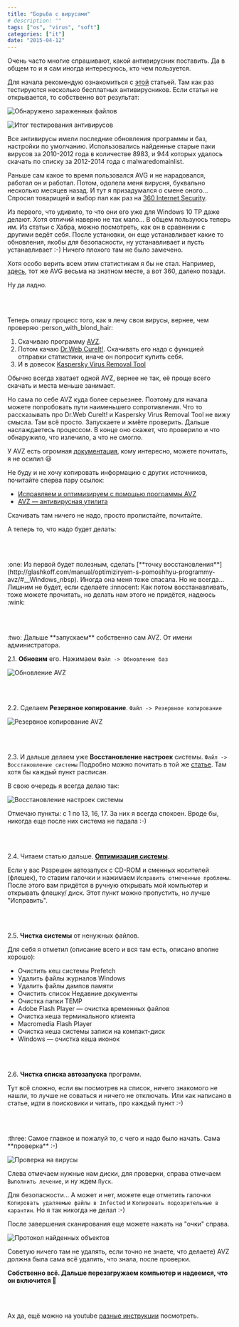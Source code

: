 ```yaml
---
title: "Борьба с вирусами"
# description: ""
tags: ["os", "virus", "soft"]
categories: ["it"]
date: "2015-04-12"
---
```


Очень часто многие спрашивают, какой антивирусник поставить. Да в общем то и я сам иногда интересуюсь, кто чем пользуется.
<!-- Read more -->

Для начала рекомендую ознакомиться с [этой](http://habrahabr.ru/post/219023/) статьей. Там как раз тестируются несколько бесплатных антивирусников. Если статья не открывается, то собственно вот результат:

![Обнаружено зараженных файлов](/images/blog/895e1c5adeb59bf195446609c2eacb6d.png "Обнаружено зараженных файлов")

![Итог тестирования антивирусов](/images/blog/35c658c0da3b16d102f397df6e4ca8db.png "Итог тестирования антивирусов")

Все антивирусы имели последние обновления программы и баз, настройки по умолчанию. Использовались найденные старые паки вирусов за 2010-2012 года в количестве 8983, и 944 которых удалось скачать по списку за 2012-2014 года с malwaredomainlist.

Раньше сам какое то время пользовался AVG и не нарадовался, работал он и работал. Потом, одолела меня вирусня, буквально несколько месяцев назад. И тут я призадумался о смене оного... Спросил товарищей  и выбор пал как раз на [360 Internet Security](http://www.360totalsecurity.com/ru/).

Из первого, что удивило, то что они его уже для Windows 10 TP даже делают. Хотя отличий наверно не так мало... В общем пользуюсь теперь им. Из статьи с Хабра, можно посмотреть, как он в сравнении с другими ведёт себя. После установки, он еще устанавливает какие то обновления, якобы для безопасности, ну устанавливает и пусть устанавливает :-) Ничего плохого там не было замечено.

Хотя особо верить всем этим статистикам я бы не стал. Например, [здесь](http://habrahabr.ru/post/252755/), тот же AVG весьма на знатном месте, а вот 360, далеко позади.

Ну да ладно.

<br><br>

Теперь опишу процесс того, как я лечу свои вирусы, вернее, чем проверяю :person_with_blond_hair:

1. Скачиваю программу [AVZ](http://www.z-oleg.com/secur/avz/download.php).
2. Потом качаю [Dr.Web CureIt!](https://www.freedrweb.com/download+cureit+free/). Скачивать его надо с функцией отправки статистики, иначе он попросит купить себя.
3. И в довесок [Kaspersky Virus Removal Tool](http://www.kaspersky.ru/antivirus-removal-tool)

Обычно всегда хватает одной AVZ, вернее не так, её проще всего скачать и места меньше занимает.

Но сама по себе AVZ куда более серьезнее. Поэтому для начала можете попробовать пути наименьшего сопротивления.
Что то рассказывать про Dr.Web CureIt! и Kaspersky Virus Removal Tool не вижу смысла. Там всё просто. Запускаете и жмёте проверить. Дальше наслаждаетесь процессом. В конце оно скажет, что проверило и что обнаружило, что излечило, а что не смогло.


У AVZ есть огромная [документация](http://z-oleg.com/secur/avz_doc/), кому интересно, можете почитать, я не осилил :smiley:

Не буду и не хочу копировать информацию с других источников, почитайте сперва пару ссылок:

* [Исправляем и оптимизируем с помощью программы AVZ](http://glashkoff.com/manual/optimiziryem-s-pomoshhyu-programmy-avz/)
* [AVZ — антивирусная утилита](http://www.dmosk.ru/programs_work.php?object=avz)

Скачивать там ничего не надо, просто пролистайте, почитайте.

А теперь то, что надо будет делать:

<br><br>

<p>:one: Из первой будет полезным, сделать [**точку восстановления**](http://glashkoff.com/manual/optimiziryem-s-pomoshhyu-programmy-avz/#__Windows_nbsp). Иногда она меня тоже спасала. Но не всегда... Лишним не будет, если сделаете :innocent:
Как потом восстанавливать, тоже можете прочитать, но делать нам этого не придётся, надеюсь :wink:</p>

<br><br>

<p>:two: Дальше **запускаем** собственно сам AVZ. От имени администратора.</p>

2.1. **Обновим** его. Нажимаем `Файл -> Обновление баз`

![Обновление AVZ](/images/blog/avz_upd.jpg)

<br><br>

2.2. Сделаем **Резервное копирование**. `Файл -> Резервное копирование`

![Резервное копирование AVZ](/images/blog/avz_backup.jpg)

<br><br>

2.3. И дальше делаем уже **Восстановление настроек** системы. `Файл -> Восстановление системы`
Подробно можно почитать в той же [статье](http://glashkoff.com/manual/optimiziryem-s-pomoshhyu-programmy-avz/#__nbsp__nbsp). Там хотя бы каждый пункт расписан.

В свою очередь я всегда делаю так:

![Восстановление настроек системы](/images/blog/avz_fix.jpg)

Отмечаю пункты: с 1 по 13, 16, 17. За них я всегда спокоен. Вроде бы, никогда еще после них система не падала :-)

<br><br>

2.4. Читаем статью дальше. [**Оптимизация системы**](http://glashkoff.com/manual/optimiziryem-s-pomoshhyu-programmy-avz/#nbsp).

Если у вас Разрешен автозапуск с CD-ROM и сменных носителей (флешек), то ставим галочки и нажимаем `Исправить отмеченные проблемы`. После этого вам придётся в ручную открывать мой компьютер и открывать флешку/ диск. Этот пункт можно пропустить, но лучше "Исправить".

<br><br>

2.5. **Чистка системы** от ненужных файлов.

Для себя я отметил (описание всего и вся там есть, описано вполне хорошо):
* Очистить кеш системы Prefetch
* Удалить файлы журналов Windows
* Удалить файлы дампов памяти
* Очистить список Недавние документы
* Очистка папки TEMP
* Adobe Flash Player — очистка временных файлов
* Очистка кеша терминального клиента
* Macromedia Flash Player
* Очистка кеша системы записи на компакт-диск
* Windows — очистка кеша иконок

<br><br>

2.6. **Чистка списка автозапуска** программ.

Тут всё сложно, если вы посмотрев на список, ничего знакомого не нашли, то лучше не соваться и ничего не отключать. Или как написано в статье, идти в поисковики и читать, про каждый пункт :-)

<br><br>

<p>:three: Самое главное и пожалуй то, с чего и надо было начать. Сама **проверка** :-)</p>

![Проверка на вирусы](/images/blog/avz_clean.jpg)

Слева отмечаем нужные нам диски, для проверки, справа отмечаем `Выполнить лечение`, и ну ждем `Пуск`.

Для безопасности... А может и нет, можете еще отметить галочки `Копировать удаляемые файлы в Infected` и `Копировать подозрительные в карантин`. Но я так никогда не делал :-)

После завершения сканирования еще можете нажать на "очки" справа.

![Протокол найденных объектов](/images/blog/avz_clean_2.jpg)

Советую ничего там не удалять, если точно не знаете, что делаете) AVZ должна была сама всё удалить, что знала, после проверки.

**Собственно всё. Дальше перезагружаем компьютер и надеемся, что он включится :speak_no_evil:**

<br><br>

Ах да, ещё можно на youtube [разные инструкции](http://www.youtube.com/results?search_query=avz) посмотреть.
